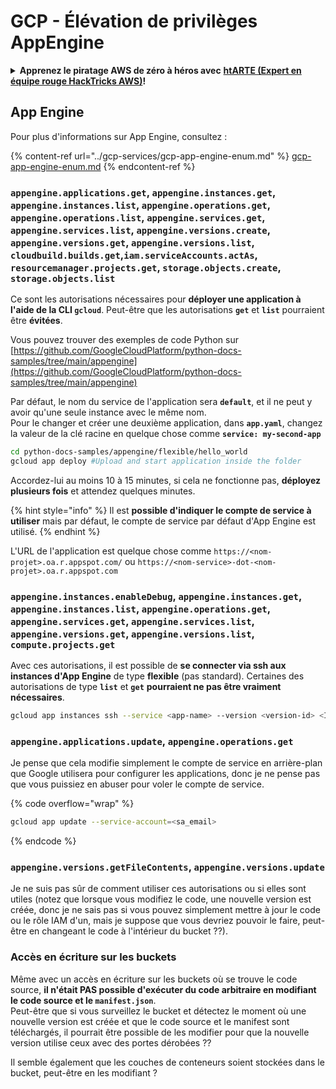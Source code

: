 # GCP - Élévation de privilèges AppEngine

<details>

<summary><strong>Apprenez le piratage AWS de zéro à héros avec</strong> <a href="https://training.hacktricks.xyz/courses/arte"><strong>htARTE (Expert en équipe rouge HackTricks AWS)</strong></a><strong>!</strong></summary>

Autres façons de soutenir HackTricks :

* Si vous souhaitez voir votre **entreprise annoncée dans HackTricks** ou **télécharger HackTricks en PDF**, consultez les [**PLANS D'ABONNEMENT**](https://github.com/sponsors/carlospolop) !
* Obtenez le [**swag officiel PEASS & HackTricks**](https://peass.creator-spring.com)
* Découvrez [**La famille PEASS**](https://opensea.io/collection/the-peass-family), notre collection exclusive de [**NFTs**](https://opensea.io/collection/the-peass-family)
* **Rejoignez le** 💬 [**groupe Discord**](https://discord.gg/hRep4RUj7f) ou le [**groupe Telegram**](https://t.me/peass) ou **suivez-nous** sur **Twitter** 🐦 [**@hacktricks_live**](https://twitter.com/hacktricks_live)**.**
* **Partagez vos astuces de piratage en soumettant des PR aux** [**HackTricks**](https://github.com/carlospolop/hacktricks) et [**HackTricks Cloud**](https://github.com/carlospolop/hacktricks-cloud) dépôts GitHub.

</details>

## App Engine

Pour plus d'informations sur App Engine, consultez :

{% content-ref url="../gcp-services/gcp-app-engine-enum.md" %}
[gcp-app-engine-enum.md](../gcp-services/gcp-app-engine-enum.md)
{% endcontent-ref %}

### `appengine.applications.get`, `appengine.instances.get`, `appengine.instances.list`, `appengine.operations.get`, `appengine.operations.list`, `appengine.services.get`, `appengine.services.list`, `appengine.versions.create`, `appengine.versions.get`, `appengine.versions.list`, `cloudbuild.builds.get`,`iam.serviceAccounts.actAs`, `resourcemanager.projects.get`, `storage.objects.create`, `storage.objects.list`

Ce sont les autorisations nécessaires pour **déployer une application à l'aide de la CLI `gcloud`**. Peut-être que les autorisations **`get`** et **`list`** pourraient être **évitées**.

Vous pouvez trouver des exemples de code Python sur [https://github.com/GoogleCloudPlatform/python-docs-samples/tree/main/appengine](https://github.com/GoogleCloudPlatform/python-docs-samples/tree/main/appengine)

Par défaut, le nom du service de l'application sera **`default`**, et il ne peut y avoir qu'une seule instance avec le même nom.\
Pour le changer et créer une deuxième application, dans **`app.yaml`**, changez la valeur de la clé racine en quelque chose comme **`service: my-second-app`**
```bash
cd python-docs-samples/appengine/flexible/hello_world
gcloud app deploy #Upload and start application inside the folder
```
Accordez-lui au moins 10 à 15 minutes, si cela ne fonctionne pas, **déployez plusieurs fois** et attendez quelques minutes.

{% hint style="info" %}
Il est **possible d'indiquer le compte de service à utiliser** mais par défaut, le compte de service par défaut d'App Engine est utilisé.
{% endhint %}

L'URL de l'application est quelque chose comme `https://<nom-projet>.oa.r.appspot.com/` ou `https://<nom-service>-dot-<nom-projet>.oa.r.appspot.com`

### `appengine.instances.enableDebug`, `appengine.instances.get`, `appengine.instances.list`, `appengine.operations.get`, `appengine.services.get`, `appengine.services.list`, `appengine.versions.get`, `appengine.versions.list`, `compute.projects.get`

Avec ces autorisations, il est possible de **se connecter via ssh aux instances d'App Engine** de type **flexible** (pas standard). Certaines des autorisations de type **`list`** et **`get`** **pourraient ne pas être vraiment nécessaires**.
```bash
gcloud app instances ssh --service <app-name> --version <version-id> <ID>
```
### `appengine.applications.update`, `appengine.operations.get`

Je pense que cela modifie simplement le compte de service en arrière-plan que Google utilisera pour configurer les applications, donc je ne pense pas que vous puissiez en abuser pour voler le compte de service.

{% code overflow="wrap" %}
```bash
gcloud app update --service-account=<sa_email>
```
{% endcode %}

### `appengine.versions.getFileContents`, `appengine.versions.update`

Je ne suis pas sûr de comment utiliser ces autorisations ou si elles sont utiles (notez que lorsque vous modifiez le code, une nouvelle version est créée, donc je ne sais pas si vous pouvez simplement mettre à jour le code ou le rôle IAM d'un, mais je suppose que vous devriez pouvoir le faire, peut-être en changeant le code à l'intérieur du bucket ??).

### Accès en écriture sur les buckets

Même avec un accès en écriture sur les buckets où se trouve le code source, **il n'était PAS possible d'exécuter du code arbitraire en modifiant le code source et le `manifest.json`**.\
Peut-être que si vous surveillez le bucket et détectez le moment où une nouvelle version est créée et que le code source et le manifest sont téléchargés, il pourrait être possible de les modifier pour que la nouvelle version utilise ceux avec des portes dérobées ??

Il semble également que les couches de conteneurs soient stockées dans le bucket, peut-être en les modifiant ?
